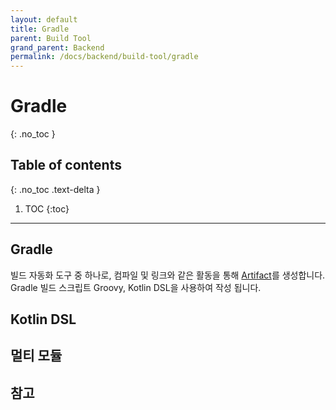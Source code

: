 ```yaml
---
layout: default
title: Gradle
parent: Build Tool
grand_parent: Backend
permalink: /docs/backend/build-tool/gradle
---
```


# Gradle
{: .no_toc }

## Table of contents
{: .no_toc .text-delta }

1. TOC
{:toc}

---

## Gradle
빌드 자동화 도구 중 하나로, 컴파일 및 링크와 같은 활동을 통해 [Artifact](https://en.wikipedia.org/wiki/Artifact_(software_development))를 생성합니다.  
Gradle 빌드 스크립트 Groovy, Kotlin DSL을 사용하여 작성 됩니다.

## Kotlin DSL

## 멀티 모듈

## 참고